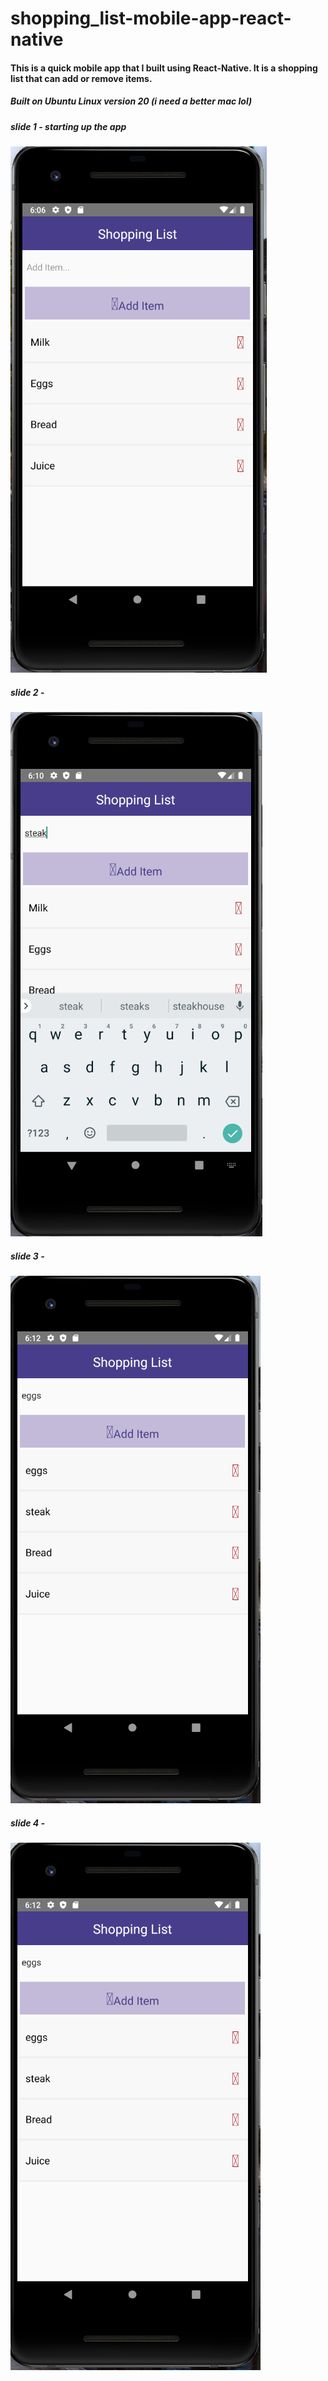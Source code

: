 # shopping_list-mobile-app-react-native

#### This is a quick mobile app that I built using React-Native. It is a shopping list that can add or remove items. 


##### Built on Ubuntu Linux version 20 (i need a better mac lol)


##### slide 1 - starting up the app
![screenshots](/images/screencapture.png) 

##### slide 2 - 
![screenshots](/images/screencapture1.png) 


##### slide 3 - 
![screenshots](/images/screencapture3.png)


##### slide 4 - 
![screenshots](/images/screencapture3.png)
